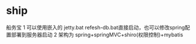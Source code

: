# ship
船务宝
1 可以使用嵌入的 jetty.bat refesh-db.bat直接启动，也可以修改spring配置部署到服务器启动
2 架构为 spring+springMVC+shiro(权限控制)+mybatis
